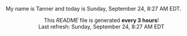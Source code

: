 My name is Tanner and today is Sunday, September 24, 8:27 AM EDT.

<p align="center">This <i>README</i> file is generated <b>every 3 hours</b>!</br>Last refresh: Sunday, September 24, 8:27 AM EDT<br /></p>
